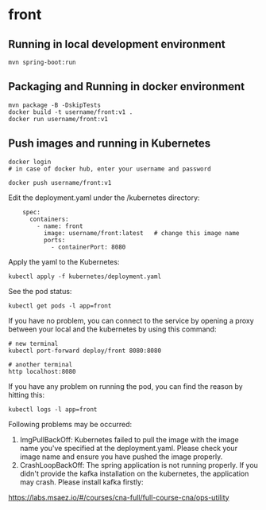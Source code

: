 # front

## Running in local development environment

```
mvn spring-boot:run
```

## Packaging and Running in docker environment

```
mvn package -B -DskipTests
docker build -t username/front:v1 .
docker run username/front:v1
```

## Push images and running in Kubernetes

```
docker login 
# in case of docker hub, enter your username and password

docker push username/front:v1
```

Edit the deployment.yaml under the /kubernetes directory:
```
    spec:
      containers:
        - name: front
          image: username/front:latest   # change this image name
          ports:
            - containerPort: 8080

```

Apply the yaml to the Kubernetes:
```
kubectl apply -f kubernetes/deployment.yaml
```

See the pod status:
```
kubectl get pods -l app=front
```

If you have no problem, you can connect to the service by opening a proxy between your local and the kubernetes by using this command:
```
# new terminal
kubectl port-forward deploy/front 8080:8080

# another terminal
http localhost:8080
```

If you have any problem on running the pod, you can find the reason by hitting this:
```
kubectl logs -l app=front
```

Following problems may be occurred:

1. ImgPullBackOff:  Kubernetes failed to pull the image with the image name you've specified at the deployment.yaml. Please check your image name and ensure you have pushed the image properly.
1. CrashLoopBackOff: The spring application is not running properly. If you didn't provide the kafka installation on the kubernetes, the application may crash. Please install kafka firstly:

https://labs.msaez.io/#/courses/cna-full/full-course-cna/ops-utility

